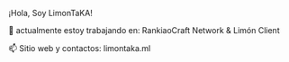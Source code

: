  ¡Hola, Soy LimonTaKA!
 
🔭 actualmente estoy trabajando en: RankiaoCraft Network & Limón Client

📫 Sitio web y contactos: limontaka.ml
